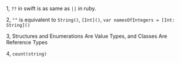 1, `??` in swift is as same as `||` in ruby.

2, `""` is equivalent to `String()`, `[Int]()`, `var namesOfIntegers = [Int: String]()`

3, Structures and Enumerations Are Value Types, and Classes Are Reference Types

4, `count(string)`